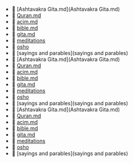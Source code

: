 * 📄 [Ashtavakra Gita.md](Ashtavakra Gita.md)
* 📄 [Quran.md](Quran.md)
* 📄 [acim.md](acim.md)
* 📄 [bible.md](bible.md)
* 📄 [gita.md](gita.md)
* 📂 [meditations](meditations)
* 📂 [osho](osho)
* 📂 [sayings and parables](sayings and parables)
* 📄 [Ashtavakra Gita.md](Ashtavakra Gita.md)
* 📄 [Quran.md](Quran.md)
* 📄 [acim.md](acim.md)
* 📄 [bible.md](bible.md)
* 📄 [gita.md](gita.md)
* 📂 [meditations](meditations)
* 📂 [osho](osho)
* 📂 [sayings and parables](sayings and parables)
* 📄 [Ashtavakra Gita.md](Ashtavakra Gita.md)
* 📄 [Quran.md](Quran.md)
* 📄 [acim.md](acim.md)
* 📄 [bible.md](bible.md)
* 📄 [gita.md](gita.md)
* 📂 [meditations](meditations)
* 📂 [osho](osho)
* 📂 [sayings and parables](sayings and parables)
